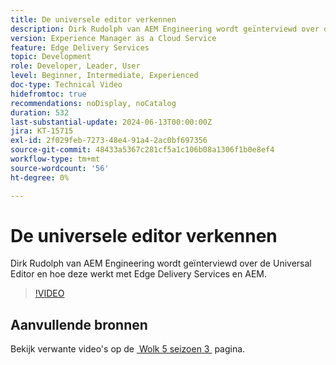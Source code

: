 ```yaml
---
title: De universele editor verkennen
description: Dirk Rudolph van AEM Engineering wordt geïnterviewd over de Universal Editor en Edge Delivery Services.
version: Experience Manager as a Cloud Service
feature: Edge Delivery Services
topic: Development
role: Developer, Leader, User
level: Beginner, Intermediate, Experienced
doc-type: Technical Video
hidefromtoc: true
recommendations: noDisplay, noCatalog
duration: 532
last-substantial-update: 2024-06-13T00:00:00Z
jira: KT-15715
exl-id: 2f029feb-7273-48e4-91a4-2ac0bf697356
source-git-commit: 48433a5367c281cf5a1c106b08a1306f1b0e8ef4
workflow-type: tm+mt
source-wordcount: '56'
ht-degree: 0%

---
```


# De universele editor verkennen

Dirk Rudolph van AEM Engineering wordt geïnterviewd over de Universal Editor en hoe deze werkt met Edge Delivery Services en AEM.

>[!VIDEO](https://video.tv.adobe.com/v/3429656/?learn=on)

## Aanvullende bronnen

Bekijk verwante video&#39;s op de [&#x200B; Wolk 5 seizoen 3 &#x200B;](../cloud5-season-3.md) pagina.
